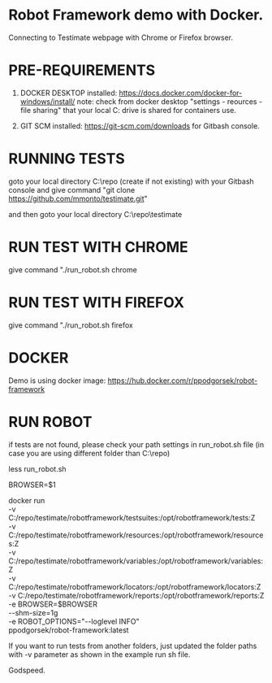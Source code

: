 # Robot Framework demo with Docker.
Connecting to Testimate webpage with Chrome or Firefox browser. 

# PRE-REQUIREMENTS
1. DOCKER DESKTOP installed: https://docs.docker.com/docker-for-windows/install/
   note: check from docker desktop "settings - reources - file sharing" that your local C: drive is shared for containers use.

2. GIT SCM installed: https://git-scm.com/downloads for Gitbash console. 

# RUNNING TESTS
goto your local directory C:\repo (create if not existing) with your Gitbash console and
give command "git clone https://github.com/mmonto/testimate.git" 

and then goto your local directory C:\repo\testimate

# RUN TEST WITH CHROME
give command "./run_robot.sh chrome

# RUN TEST WITH FIREFOX
give command "./run_robot.sh firefox

# DOCKER
Demo is using docker image:
https://hub.docker.com/r/ppodgorsek/robot-framework

# RUN ROBOT

if tests are not found, please check your path settings in run_robot.sh file (in case you are using 
different folder than C:\repo)

less run_robot.sh 

BROWSER=$1

docker run \
  -v C:/repo/testimate/robotframework/testsuites:/opt/robotframework/tests:Z \
	-v C:/repo/testimate/robotframework/resources:/opt/robotframework/resources:Z \
	-v C:/repo/testimate/robotframework/variables:/opt/robotframework/variables:Z \
	-v C:/repo/testimate/robotframework/locators:/opt/robotframework/locators:Z \
	-v C:/repo/testimate/robotframework/reports:/opt/robotframework/reports:Z \
    -e BROWSER=$BROWSER \
	--shm-size=1g \
	-e ROBOT_OPTIONS="--loglevel INFO" \
    ppodgorsek/robot-framework:latest

If you want to run tests from another folders, just updated the folder paths with -v parameter as shown in 
the example run sh file. 

Godspeed. 

